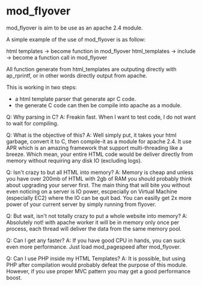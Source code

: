 mod_flyover
===========

mod_flyover is aim to be use as an apache 2.4 module.

A simple example of the use of mod_flyover is as follow: 

html templates -> become function in mod_flyover
html_templates -> include -> become a function call in mod_flyover

All function generate from html_templates are outputing directly with 
ap_rprintf, or in other words directly output from apache.

This is working in two steps:  
- a html template parser that generate apr C code.
- the generate C code can then be compile into apache as a module.

Q: Why parsing in C? 
A: Freakin fast. When I want to test code, I do not want to wait for compiling.

Q: What is the objective of this?
A: Well simply put, it takes your html garbage, convert it to C, then compile-it
   as a module for apache 2.4. It use APR which is an amazing framework that 
   support multi-threading like a breeze. Which mean, your entire HTML code 
   would be deliver directly from memory without requiring any disk IO 
   (excluding logs). 

Q: Isn't crazy to but all HTML into memory?
A: Memory is cheap and unless you have over 200mb of HTML with 2gb of RAM 
   you should probably think about upgrading your server first. The main thing 
   that will bite you without even noticing on a server is IO power, 
   escpecially on Virtual Machine (especially EC2) where the IO can be quit 
   bad. You can easilly get 2x more power of your current server by 
   simply running from flyover.

Q: But wait, isn't not totally crazy to put a whole website into memory?
A: Absolutely not! with apache worker it will be in memory only once per 
   process, each thread will deliver the data from the same memory pool.

Q: Can I get any faster?
A: If you have good CPU in hands, you can suck even more performance. 
   Just load mod_pagespeed after mod_flyover.

Q: Can I use PHP inside my HTML Templates?
A: It is possible, but using PHP after compilation would probably defeat 
   the purpose of this module. However, if you use proper MVC pattern you 
   may get a good performance boost.
